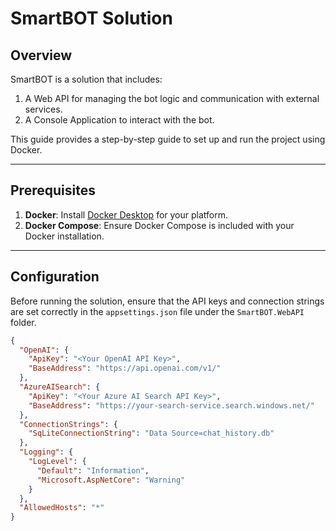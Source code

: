 # SmartBOT Solution

## Overview

SmartBOT is a solution that includes:
1. A Web API for managing the bot logic and communication with external services.
2. A Console Application to interact with the bot.

This guide provides a step-by-step guide to set up and run the project using Docker.

---

## Prerequisites

1. **Docker**: Install [Docker Desktop](https://www.docker.com/products/docker-desktop/) for your platform.
2. **Docker Compose**: Ensure Docker Compose is included with your Docker installation.

---

## Configuration

Before running the solution, ensure that the API keys and connection strings are set correctly in the `appsettings.json` file under the `SmartBOT.WebAPI` folder.

```json
{
  "OpenAI": {
    "ApiKey": "<Your OpenAI API Key>",
    "BaseAddress": "https://api.openai.com/v1/"
  },
  "AzureAISearch": {
    "ApiKey": "<Your Azure AI Search API Key>",
    "BaseAddress": "https://your-search-service.search.windows.net/"
  },
  "ConnectionStrings": {
    "SqLiteConnectionString": "Data Source=chat_history.db"
  },
  "Logging": {
    "LogLevel": {
      "Default": "Information",
      "Microsoft.AspNetCore": "Warning"
    }
  },
  "AllowedHosts": "*"
}
